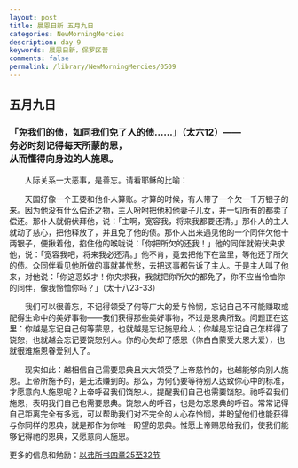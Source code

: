 ```yaml
---
layout: post
title: 晨恩日新 五月九日
categories: NewMorningMercies
description: day 9
keywords: 晨恩日新，保罗区普
comments: false
permalink: /library/NewMorningMercies/0509
---
```


## 五月九日

### 「免我们的债，如同我们免了人的债……」（太六12）—— <br> 务必时刻记得每天所蒙的恩，<br> 从而懂得向身边的人施恩。

&emsp;&emsp;人际关系一大恶事，是善忘。请看耶稣的比喻：

&emsp;&emsp;天国好像一个王要和他仆人算账。才算的时候，有人带了一个欠一千万银子的来。因为他没有什么偿还之物，主人吩咐把他和他妻子儿女，并一切所有的都卖了偿还。那仆人就俯伏拜他，说：「主啊，宽容我，将来我都要还清。」那仆人的主人就动了慈心，把他释放了，并且免了他的债。那仆人出来遇见他的一个同伴欠他十两银子，便揪着他，掐住他的喉咙说：「你把所欠的还我！」他的同伴就俯伏央求他，说：「宽容我吧，将来我必还清。」他不肯，竟去把他下在监里，等他还了所欠的债。众同伴看见他所做的事就甚忧愁，去把这事都告诉了主人。于是主人叫了他来，对他说：「你这恶奴才！你央求我，我就把你所欠的都免了，你不应当怜恤你的同伴，像我怜恤你吗？」（太十八23-33）　　

&emsp;&emsp;我们可以很善忘，不记得领受了何等广大的爱与怜悯，忘记自己不可能赚取或配得生命中的美好事物——我们获得那些美好事物，不过是恩典所致。问题正在这里：你越是忘记自己何等蒙恩，也就越是忘记施恩给人；你越是忘记自己怎样得了饶恕，也就越会忘记要饶恕别人。你的心失却了感恩（你白白蒙受大恩大爱），也就很难施恩眷爱别人了。　　

&emsp;&emsp;现实如此：越相信自己需要恩典且大大领受了上帝慈怜的，也越能够向别人施恩。上帝所施予的，是无法赚到的。那么，为何仍要等待别人达致你心中的标准，才愿意向人施恩呢？上帝呼召我们饶恕人，提醒我们自己也需要饶恕。祂呼召我们施恩，表明我们自己也需要恩典。饶恕人的呼召，也是勿忘恩典的呼召。常常记得自己距离完全有多远，可以帮助我们对不完全的人心存怜悯，并盼望他们也能获得与你同样的恩典，就是那作为你唯一盼望的恩典。惟愿上帝赐恩给我们，使我们能够记得祂的恩典，又愿意向人施恩。

更多的信息和勉励：[以弗所书四章25至32节]()
